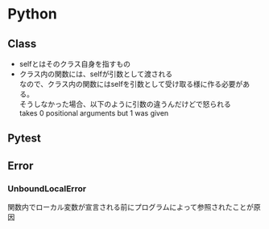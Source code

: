 # Python

## Class
- selfとはそのクラス自身を指すもの
- クラス内の関数には、selfが引数として渡される</br>
  なので、クラス内の関数にはselfを引数として受け取る様に作る必要がある。</br>
  そうしなかった場合、以下のように引数の違うんだけどで怒られる</br>
  takes 0 positional arguments but 1 was given


## Pytest

## Error

### UnboundLocalError
関数内でローカル変数が宣言される前にプログラムによって参照されたことが原因

### 